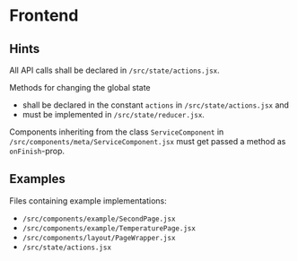 # Frontend

## Hints

All API calls shall be declared in `/src/state/actions.jsx`.

Methods for changing the global state

* shall be declared in the constant `actions` in `/src/state/actions.jsx` and 
* must be implemented in `/src/state/reducer.jsx`.

Components inheriting from the class `ServiceComponent` in `/src/components/meta/ServiceComponent.jsx` must get passed a method as `onFinish`-prop.

## Examples

Files containing example implementations:
* `/src/components/example/SecondPage.jsx`
* `/src/components/example/TemperaturePage.jsx`
* `/src/components/layout/PageWrapper.jsx`
* `/src/state/actions.jsx`